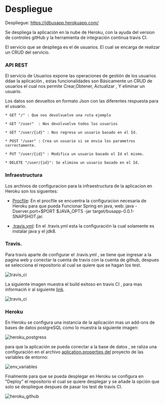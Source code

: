 # Despliegue

Despliegue: https://jdbusapp.herokuapp.com/

Se despliega la aplicación en la nube de Heroku, con la ayuda del version de controles gitHub y la herramienta de 
integración continua travis CI.

El servicio que se despliega es el de usuarios. El cual se encarga de realizar un CRUD del servicio.


### API REST

El servicio de Usuarios expone las operaciones de gestión de los usuarios ddae la aplicación , estas funcionalidades son Básicamente un CRUD de usuarios el cual nos permite Crear,Obtener,  Actualizar , Y eliminar un usuario. 

Los datos son devueltos en formato Json con las diferentes respuesta para el  usuario.

 
    * GET "/" : Que nos devolvuelve una ruta ejemplo
    
    * GET "/user"  : Nos devolvuelve todos los usuarios
    
    * GET "/user/{id}" : Nos regresa un usuario basado en el Id.
    
    * POST "/user" : Crea un usuario si se envia los parametros correctamente.
    
    * PUT "/user/{id}" : Modifica un usuario basado el Id el mismo.
    
    * DELETE "/user/{id}": Se elimina un usuario basado en el Id.

### Infraestructura

Los archivos de configuracion para la infraestructura de la aplicacion en Heroku son los siguentes:

   - [Procfile](https://github.com/danielbc09/Proyecto_CC/blob/master/Procfile): En el procfile se encuentra la   configuracion necesaria de Heroku para que pueda Funcionar Spring en java, web: java -Dserver.port=$PORT $JAVA_OPTS -jar target/busapp-0.0.1-SNAPSHOT.jar.
   
   - [.travis.yml](https://github.com/danielbc09/Proyecto_CC/blob/master/.travis.yml): En el .travis.yml esta la configuración la cual solamente es instalar java y el jdk8.

###  Travis.

Para travis aparte de configurar el .travis.yml , se tiene que ingresar a la pagina web y conectar la cuenta de travis con la cuenta de github, despues se selecciona el repositorio al cual se quiere que se hagan los test.

![travis_ci](https://user-images.githubusercontent.com/24718808/49330602-2daa5200-f591-11e8-8f6f-fe11e2fc87c9.png)


La siguiente imagen muestra el build exitoso en travis CI , para mas informaciń ir al siguiente [link](https://travis-ci.org/danielbc09/Proyecto_CC/jobs/462217719).

![travis_ci](https://user-images.githubusercontent.com/24718808/49340508-03b06880-f641-11e8-9414-fec5373f2ce9.png)


### Heroku 

En Heroku se configura una instancia de la aplicación mas un add-ons de bases de datos postgreSQL como lo muestra la siguiente imagen:

![heroku_postgress](https://user-images.githubusercontent.com/24718808/49340543-74578500-f641-11e8-83c1-4a3db11da5ee.png)


para que la aplicación se pueda conectar a la base de datos , se raliza una configuración en el archivo [aplication.properties del](https://github.com/danielbc09/Proyecto_CC/blob/master/src/main/resources/application.properties) proyecto de las variables de entorno:

![env_variables](https://user-images.githubusercontent.com/24718808/49340565-d7e1b280-f641-11e8-9da5-7ef521f43027.png)

Finalmente para que se pueda desplegar en Heroku se configura en "Deploy" el repositorio el cual se quiere desplegar y se añade la opción que solo se despliegue despues de pasar los test de travis CI.

![heroku_github](https://user-images.githubusercontent.com/24718808/49340603-82f26c00-f642-11e8-8ee9-8813efb33697.png)





   
